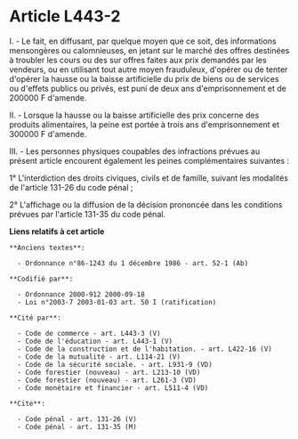 # Article L443-2

I. - Le fait, en diffusant, par quelque moyen que ce soit, des informations mensongères ou calomnieuses, en jetant sur le
marché des offres destinées à troubler les cours ou des sur offres faites aux prix demandés par les vendeurs, ou en utilisant
tout autre moyen frauduleux, d'opérer ou de tenter d'opérer la hausse ou la baisse artificielle du prix de biens ou de
services ou d'effets publics ou privés, est puni de deux ans d'emprisonnement et de 200000 F d'amende.

II. - Lorsque la hausse ou la baisse artificielle des prix concerne des produits alimentaires, la peine est portée à trois
ans d'emprisonnement et 300000 F d'amende.

III. - Les personnes physiques coupables des infractions prévues au présent article encourent également les peines
complémentaires suivantes :

1° L'interdiction des droits civiques, civils et de famille, suivant les modalités de l'article 131-26 du code pénal ;

2° L'affichage ou la diffusion de la décision prononcée dans les conditions prévues par l'article 131-35 du code pénal.

**Liens relatifs à cet article**

	**Anciens textes**:

	  - Ordonnance n°86-1243 du 1 décembre 1986 - art. 52-1 (Ab)

	**Codifié par**:

	  - Ordonnance 2000-912 2000-09-18
	  - Loi n°2003-7 2003-01-03 art. 50 I (ratification)

	**Cité par**:

	  - Code de commerce - art. L443-3 (V)
	  - Code de l'éducation - art. L443-1 (V)
	  - Code de la construction et de l'habitation. - art. L422-16 (V)
	  - Code de la mutualité - art. L114-21 (V)
	  - Code de la sécurité sociale. - art. L931-9 (VD)
	  - Code forestier (nouveau) - art. L213-10 (VD)
	  - Code forestier (nouveau) - art. L261-3 (VD)
	  - Code monétaire et financier - art. L511-4 (VD)

	**Cite**:

	  - Code pénal - art. 131-26 (V)
	  - Code pénal - art. 131-35 (M)
